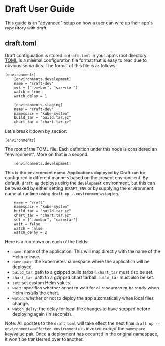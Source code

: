 # Draft User Guide

This guide is an "advanced" setup on how a user can wire up their app's repository with draft.

## draft.toml

Draft configuration is stored in `draft.toml` in your app's root directory. [TOML][] is a minimal
configuration file format that is easy to read due to obvious semantics. The format of this file is
as follows:

```
[environments]
	[environments.development]
	name = "draft-dev"
	set = ["foo=bar", "car=star"]
	watch = true
	watch_delay = 1

	[environments.staging]
	name = "draft-dev"
	namespace = "kube-system"
	build_tar = "build.tar.gz"
	chart_tar = "chart.tar.gz"
```

Let's break it down by section:

```
[environments]
```

The root of the TOML file. Each definition under this node is considered an "environment". More on
that in a second.

```
	[environments.development]
```

This is the environment name. Applications deployed by Draft can be configured in different manners
based on the present environment. By default, `draft up` deploys using the `development` environment,
but this can be tweaked by either setting `$DRAFT_ENV` or by supplying the environment name at
runtime using `draft up --environment=staging`.

```
	name = "draft"
	namespace = "kube-system"
	build_tar = "build.tar.gz"
	chart_tar = "chart.tar.gz"
	set = ["foo=bar", "car=star"]
	wait = false
	watch = false
	watch_delay = 2
```

Here is a run-down on each of the fields:

 - `name`: name of the application. This will map directly with the name of the Helm release.
 - `namespace`: the kubernetes namespace where the application will be deployed.
 - `build_tar`: path to a gzipped build tarball. `chart_tar` must also be set.
 - `chart_tar`: path to a gzipped chart tarball. `build_tar` must also be set.
 - `set`: set custom Helm values.
 - `wait`: specifies whether or not to wait for all resources to be ready when Helm installs the chart.
 - `watch`: whether or not to deploy the app automatically when local files change.
 - `watch_delay`: the delay for local file changes to have stopped before deploying again (in seconds).

Note: All updates to the `draft.toml` will take effect the next time `draft up --environment=<affected environment>` is invoked _except_ the `namespace` key/value pair. Once a deployment has occurred in the original namespace, it won't be transferred over to another.


[toml]: https://github.com/toml-lang/toml
